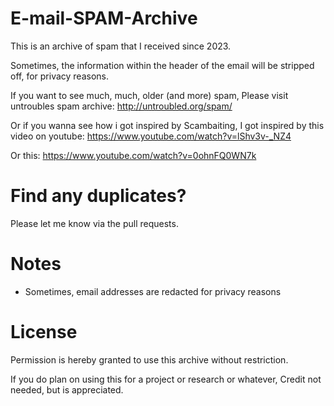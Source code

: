 # E-mail-SPAM-Archive

This is an archive of spam that I received since 2023.

Sometimes, the information within the header of the email will be stripped off, for privacy reasons.

If you want to see much, much, older (and more) spam, Please visit untroubles spam archive: http://untroubled.org/spam/

Or if you wanna see how i got inspired by Scambaiting, I got inspired by this video on youtube: https://www.youtube.com/watch?v=lShv3v-_NZ4

Or this: https://www.youtube.com/watch?v=0ohnFQ0WN7k

# Find any duplicates?  
Please let me know via the pull requests.

# Notes
- Sometimes, email addresses are redacted for privacy reasons
# License

Permission is hereby granted to use this archive without restriction.

If you do plan on using this for a project or research or whatever, Credit not needed, but is appreciated.
